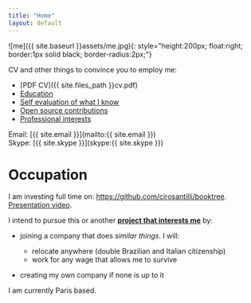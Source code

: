 ```yaml
---
title: "Home"
layout: default
---
```


![me]({{ site.baseurl }}assets/me.jpg){: style="height:200px; float:right; border:1px solid black; border-radius:2px;"}

CV and other things to convince you to employ me:

- [PDF CV]({{ site.files_path }}cv.pdf)
- [Education](education)
- [Self evaluation of what I know](self-evaluation)
- [Open source contributions](contrib)
- [Professional interests](interests)

Email: [{{ site.email }}](mailto:{{ site.email }})  
Skype: [{{ site.skype }}](skype:{{ site.skype }})

# Occupation

I am investing full time on: <https://github.com/cirosantilli/booktree>. [Presentation video](https://www.youtube.com/watch?v=jTrZ6Zb39K8).

I intend to pursue this or another [**project that interests me**](/interests) by:

- joining a company that does *similar things*. I will:
    - relocate anywhere (double Brazilian and Italian citizenship)
    - work for any wage that allows me to survive

- creating my own company if none is up to it

I am currently Paris based.
